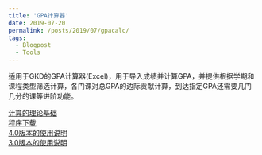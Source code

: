 ```yaml
---
title: 'GPA计算器'
date: 2019-07-20
permalink: /posts/2019/07/gpacalc/
tags:
  - Blogpost
  - Tools
---
```


适用于GKD的GPA计算器(Excel)，用于导入成绩并计算GPA，并提供根据学期和课程类型筛选计算，各门课对总GPA的边际贡献计算，到达指定GPA还需要几门几分的课等进阶功能。

[计算的理论基础](/posts/2019/07/gpacalc-math/)  
[程序下载](/files/blog/gpacalc4.0.zip)  
[4.0版本的使用说明](/files/blog/190720gpacalcguide-ver4.pdf)  
[3.0版本的使用说明](/files/blog/190720gpacalcguide.pdf)
